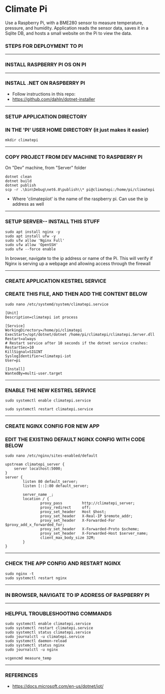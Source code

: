 # Climate Pi

Use a Raspberry Pi, with a BME280 sensor to measure temperature, pressure, and humidity. Application reads the sensor data, saves it in a Sqlite DB, and hosts a small website on the Pi to view the data.

### STEPS FOR DEPLOYMENT TO PI
____

### INSTALL RASPBERRY PI OS ON PI

____
### INSTALL .NET ON RASPBERRY PI
 - Follow instructions in this repo:
 - https://github.com/dahln/dotnet-installer
____
### SETUP APPLICATION DIRECTORY
### IN THE 'PI' USER HOME DIRECTORY (it just makes it easier)
```
mkdir climatepi
```
____
### COPY PROJECT FROM DEV MACHINE TO RASPBERRY PI
On "Dev" machine, from "Server" folder
```
dotnet clean
dotnet build
dotnet publish
scp -r .\bin\Debug\net6.0\publish\\* pi@climatepi:/home/pi/climatepi
```
 - Where 'climatepiiot' is the name of the raspberry pi. Can use the ip address as well

____
### SETUP SERVER-- INSTALL THIS STUFF
```
sudo apt install nginx -y
sudo apt install ufw -y
sudo ufw allow 'Nginx Full'
sudo ufw allow 'OpenSSH'
sudo ufw --force enable
```
In browser, navigate to the ip address or name of the Pi. This will verify if Nginx is serving up a webpage and allowing access through the firewall

____
### CREATE APPLICATION KESTREL SERVICE
### CREATE THIS FILE, AND THEN ADD THE CONTENT BELOW
```
sudo nano /etc/systemd/system/climatepi.service
```

```
[Unit]
Description=climatepi iot process

[Service]
WorkingDirectory=/home/pi/climatepi
ExecStart=/opt/dotnet/dotnet /home/pi/climatepi/climatepi.Server.dll
Restart=always
# Restart service after 10 seconds if the dotnet service crashes:
RestartSec=10
KillSignal=SIGINT
SyslogIdentifier=climatepi-iot
User=pi

[Install]
WantedBy=multi-user.target
```


____
### ENABLE THE NEW KESTREL SERVICE
```
sudo systemctl enable climatepi.service
```
```
sudo systemctl restart climatepi.service
```
____
### CREATE NGINX CONFIG FOR NEW APP
### EDIT THE EXISTING DEFAULT NGINX CONFIG WITH CODE BELOW
```
sudo nano /etc/nginx/sites-enabled/default
```

```
upstream climatepi_server {
    server localhost:5000;
}
server {
        listen 80 default_server;
        listen [::]:80 default_server;

        server_name _;
        location / {
                proxy_pass         http://climatepi_server;
                proxy_redirect     off;
                proxy_set_header   Host $host;
                proxy_set_header   X-Real-IP $remote_addr;
                proxy_set_header   X-Forwarded-For $proxy_add_x_forwarded_for;
                proxy_set_header   X-Forwarded-Proto $scheme;
                proxy_set_header   X-Forwarded-Host $server_name;
                client_max_body_size 32M;
        }
}
```


____
### CHECK THE APP CONFIG AND RESTART NGINX
```
sudo nginx -t
sudo systemctl restart nginx
```

____
### IN BROWSER, NAVIGATE TO IP ADDRESS OF RASPBERRY PI

____
### HELPFUL TROUBLESHOOTING COMMANDS

```
sudo systemctl enable climatepi.service
sudo systemctl restart climatepi.service
sudo systemctl status climatepi.service
sudo journalctl -u climatepi.service
sudo systemctl daemon-reload
sudo systemctl status nginx
sudo journalctl -u nginx

vcgencmd measure_temp
```


____
### REFERENCES
 - https://docs.microsoft.com/en-us/dotnet/iot/

